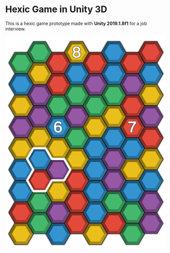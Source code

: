 # Hexic Game in Unity 3D

This is a hexic game prototype made with **Unity 2019.1.8f1** for a job interview. 

![screenshot](Screenshot.png)